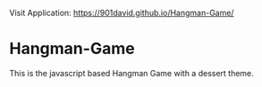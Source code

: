 Visit Application: https://901david.github.io/Hangman-Game/

# Hangman-Game
This is the javascript based Hangman Game with a dessert theme.
